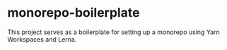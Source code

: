 # monorepo-boilerplate
This project serves as a boilerplate for setting up a monorepo using Yarn Workspaces and Lerna.
